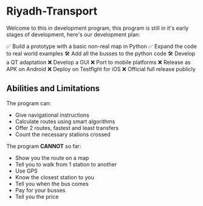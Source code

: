 
# Riyadh-Transport
Welcome to this in development program, this program is still in it's early stages of development, here's our development plan:

✅ Build a prototype with a basic non-real map in Python
✅ Expand the code to real world examples
🛠️ Add all the busses to the python code
🛠️ Develop a QT adaptation
❌ Develop a GUI
❌ Port to mobile platforms
❌ Release as APK on Android
❌ Deploy on Testflght for iOS
❌ Official full release publicly

## Abilities and Limitations
The program can:
 - Give navigational instructions
 - Calculate routes using smart algorithms
 - Offer 2 routes, fastest and least transfers
 - Count the necessary stations crossed


The program **CANNOT** so far:
 - Show you the route on a map
 - Tell you to walk from 1 station to another
 - Use GPS
 - Know the closest station to you
 - Tell you when the bus comes
 - Pay for your busses
 - Tell you the price
